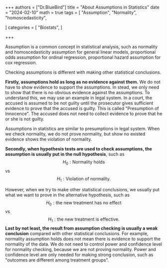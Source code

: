 +++
authors = ["Dr.BlueBird"]
title = "About Assumptions in Statistics"
date = "2024-02-10"
math = true
tags = [
    "Assumption",
    "Normality",
    "homoscedasticity",

]
categories = [
    "Biostats",
]

+++



Assumption is a common concept in statistical analysis,  such as normality and homoscedasticity assumption for general linear models, proportional odds assumption for ordinal regression, proportional hazard assumption for cox regression.

Checking assumptions is different with making other statistical conclusions. 

**Firstly, assumptions hold as long as no evidence against them.** We do not have to show evidence to support the assumptions. In stead, we only need to show that there is no obvious evidence against the assumptions. To understand this, we may use an example in legal system. In a court, the accused is assumed to be not guilty until the prosecutor gives sufficient evidence to prove that the accused is guilty. This is called "Presumption of Innocence". The accused does not need to collect evidence to prove that he or she is not guilty. 

Assumptions in statistics are similar to presumptions in legal system. When we check normality, we do not prove normality, but show no existed evidence shows the violation of normality.

**Secondly, when hypothesis tests are used to check assumptions, the assumption is usually put in the null hypothesis**, such as 
$$
H_0: \text{Normality holds}
$$
vs
$$
H_1: \text{Violation of normality}.
$$

However, when we try to make other statistical conclusions, we usually put what we want to prove in the alternative hypothesis, such as 
$$
H_0: \text{the new treatment has no effect}
$$
vs
$$
H_1: \text{the new treatment is effective}.
$$
**Last by not least, the result from assumption checking is usually a weak conclusion** compared with other statistical conclusions. For example, normality assumption holds does not mean there is evidence to support the normality of the data. We do not need to control power and confidence level for normality checking, because we are not proving normality. Power and confidence level are only needed for making strong conclusion, such as "outcomes are different among treatment groups".

